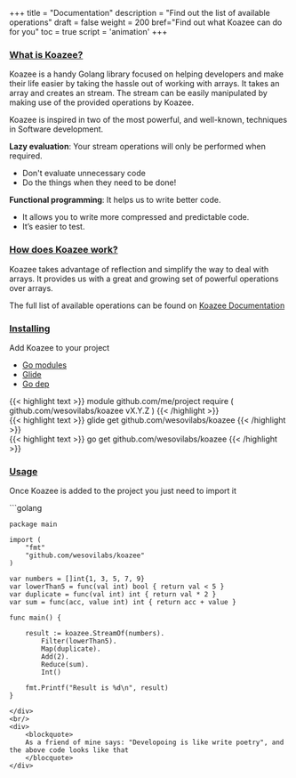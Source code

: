 +++
title = "Documentation"
description = "Find out the list of available operations"
draft = false
weight = 200
bref="Find out what Koazee can do for you"
toc = true
script = 'animation'
+++
<h3 class="section-head" id="h-plugin"><a href="#h-plugin">What is Koazee?</a></h3>
<p>
    Koazee is a handy Golang library focused on helping developers and make their life easier by taking the hassle out of working with arrays.
    It takes an array and creates an stream. The stream can be easily manipulated by making use of the provided operations by Koazee. 
</p>

<p>
    Koazee is inspired in two of the most powerful, and well-known, techniques in Software development. 
</p>
<p>
    <b>Lazy evaluation</b>: Your stream operations will only be performed when required.
    <ul>
        <li>Don't evaluate unnecessary code</li>
        <li>Do the things when they need to be done!</li>
    </ul>
</p>
<p>    
    <b>Functional programming</b>: It helps us to write better code.
    <ul>
        <li>It allows you to write more compressed and predictable code.</li>
        <li>It’s easier to test.</li>
    </ul>
</p>   

<h3 class="section-head" id="h-plugin"><a href="#h-plugin">How does Koazee work?</a></h3>
<p>
 Koazee takes advantage of reflection and simplify the way to deal with arrays. It provides us with a great and growing 
 set of powerful operations over arrays.
</p>
<p>
    The full list of available operations can be found on <a href="/koazee/docs/">Koazee Documentation</a>
</p>
<h3 class="section-head" id="h-plugin"><a href="#h-plugin">Installing</a></h3>
<p>
    Add Koazee to your project 
</p>
<nav class="tabs" data-component="tabs">
    <ul>
      <li class="active">
        <a href="#modules">Go modules</a>
      </li>
      <li>
        <a href="#glide">Glide</a>
      </li>
      <li>
        <a href="#godep">Go dep</a>
      </li>
    </ul>
</nav>
<div id="modules">    
{{< highlight text >}}
    module github.com/me/project
    require ( 
        github.com/wesovilabs/koazee vX.Y.Z
    )
{{< /highlight >}}
</div>
<div id="glide">
{{< highlight text >}}
    glide get github.com/wesovilabs/koazee
{{< /highlight >}}
</div>
<div id="godep">
{{< highlight text >}}
    go get github.com/wesovilabs/koazee
{{< /highlight >}}
</div>

<h3 class="section-head" id="h-plugin"><a href="#h-plugin">Usage</a></h3>
<p>
Once Koazee is added to the project you just need to import it 
</p>
<div>
```golang 
    
    package main
    
    import (
    	"fmt"
    	"github.com/wesovilabs/koazee"
    )
    
    var numbers = []int{1, 3, 5, 7, 9}
    var lowerThan5 = func(val int) bool { return val < 5 }
    var duplicate = func(val int) int { return val * 2 }
    var sum = func(acc, value int) int { return acc + value }
    
    func main() {
    
    	result := koazee.StreamOf(numbers).
    		Filter(lowerThan5).
    		Map(duplicate).
    		Add(2).
    		Reduce(sum).
    		Int()
    		
    	fmt.Printf("Result is %d\n", result)
    }

```
</div>
<br/>
<div>
    <blockquote>
    As a friend of mine says: "Developoing is like write poetry", and the above code looks like that
    </blocquote>
</div>